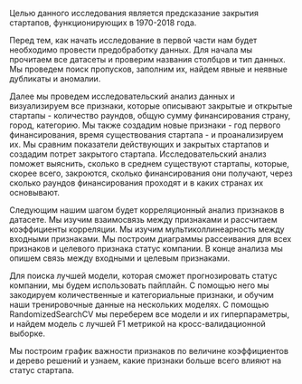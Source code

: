 Целью данного исследования является предсказание закрытия стартапов, функционирующих в 1970-2018 года. 

Перед тем, как начать исследование в первой части нам будет необходимо провести предобработку данных. Для начала мы прочитаем все датасеты и проверим названия столбцов и тип данных. Мы проведем поиск пропусков, заполним их, найдем явные и неявные дубликаты и аномалии.

Далее мы проведем исследовательский анализ данных и визуализируем все признаки, которые описывают закрытые и открытые стартапы - количество раундов, общую сумму финансирования страну, город, категорию. Мы также создадим новые признаки - год первого финансирования, время существования стартапа - и проанализируем их. Мы сравним показатели действующих и закрытых стартапов и создадим потрет закрытого стартапа. Исследовательский анализ поможет выяснить, сколько в среднем существуют стартапы, которые, скорее всего, закроются, сколько финансирования они получают, через сколько раундов финансирования проходят и в каких странах их основывают. 

Следующим нашим шагом будет корреляционный анализ признаков в датасете. Мы изучим взаимосвязь между признаками и рассчитаем коэффициенты корреляции. Мы изучим мультиколлинеарность между входными признаками. Мы построим диаграммы рассеивания для всех  признаков и целевого признака статус компании. В конце анализа мы опишем связь между входными и целевым признаками.

Для поиска лучшей модели, которая сможет прогнозировать статус компании, мы будем использовать пайплайн. С помощью него мы закодируем количественные и категориальные признаки, и обучим наши тренировочные данные на нескольких моделях. С помощью RandomizedSearchCV мы переберем все модели и их гиперпараметры, и найдем модель с лучшей F1 метрикой на кросс-валидационной выборке. 

Мы построим график важности  признаков по величине коэффициентов и дерево решений и узнаем, какие признаки больше всего влияют на статус стартапа. 
